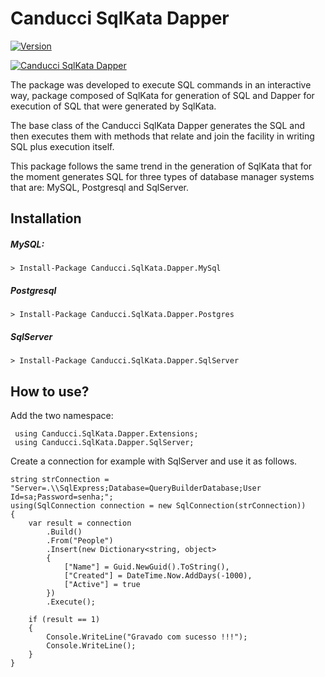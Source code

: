 # Canducci SqlKata Dapper

[![Version](https://img.shields.io/nuget/v/Canducci.SqlKata.Dapper.svg?style=plastic&label=version)](https://www.nuget.org/packages/Canducci.SqlKata.Dapper/)

[![Canducci SqlKata Dapper](http://i1194.photobucket.com/albums/aa377/netdragoon1/abcdef_zpsh8xp8c88.png)](https://www.nuget.org/packages/Canducci.SqlKata.Dapper/)



The package was developed to execute SQL commands in an interactive way, package composed of SqlKata for generation of SQL and Dapper for execution of SQL that were generated by SqlKata.

The base class of the Canducci SqlKata Dapper generates the SQL and then executes them with methods that relate and join the facility in writing SQL plus execution itself.

This package follows the same trend in the generation of SqlKata that for the moment generates SQL for three types of database manager systems that are: MySQL, Postgresql and SqlServer.

## Installation

##### _MySQL:_

```
> Install-Package Canducci.SqlKata.Dapper.MySql
```

##### _Postgresql_

```
> Install-Package Canducci.SqlKata.Dapper.Postgres
```

##### _SqlServer_

```
> Install-Package Canducci.SqlKata.Dapper.SqlServer
```


## How to use?

Add the two namespace:
```
 using Canducci.SqlKata.Dapper.Extensions;
 using Canducci.SqlKata.Dapper.SqlServer;
```

Create a connection for example with SqlServer and use it as follows.

```
string strConnection = "Server=.\\SqlExpress;Database=QueryBuilderDatabase;User Id=sa;Password=senha;";
using(SqlConnection connection = new SqlConnection(strConnection))
{
	var result = connection
		.Build()
		.From("People")
		.Insert(new Dictionary<string, object> 
		{
			["Name"] = Guid.NewGuid().ToString(),
			["Created"] = DateTime.Now.AddDays(-1000),
			["Active"] = true
		})
		.Execute();

	if (result == 1) 
	{
		Console.WriteLine("Gravado com sucesso !!!");
		Console.WriteLine();
	}
}
```

